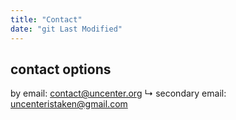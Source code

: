 ```yaml
---
title: "Contact"
date: "git Last Modified"
---
```


## contact options
by email: contact@uncenter.org
 ↳ secondary email: uncenteristaken@gmail.com